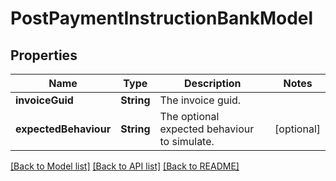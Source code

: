 # PostPaymentInstructionBankModel

## Properties
Name | Type | Description | Notes
------------ | ------------- | ------------- | -------------
**invoiceGuid** | **String** | The invoice guid. | 
**expectedBehaviour** | **String** | The optional expected behaviour to simulate. | [optional] 

[[Back to Model list]](../README.md#documentation-for-models) [[Back to API list]](../README.md#documentation-for-api-endpoints) [[Back to README]](../README.md)


